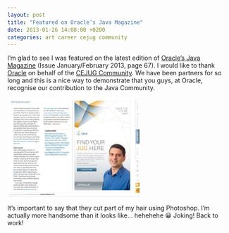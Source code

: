 ```yaml
---
layout: post
title: "Featured on Oracle’s Java Magazine"
date: 2013-01-26 14:08:00 +0200
categories: art career cejug community
---
```


I’m glad to see I was featured on the latest edition of [Oracle’s Java Magazine](http://oracle.com/javamagazine) (Issue January/February 2013, page 67). I would like to thank [Oracle](http://oracle.com/) on behalf of the [CEJUG Community](http://cejug.org/). We have been partners for so long and this is a nice way to demonstrate that you guys, at Oracle, recognise our contribution to the Java Community.

![hildeberto-featured-on-java-magazine-300x225.jpg](/images/posts/hildeberto-featured-on-java-magazine-300x225.jpg)

It’s important to say that they cut part of my hair using Photoshop. I’m actually more handsome than it looks like… hehehehe 😀 Joking! Back to work!
